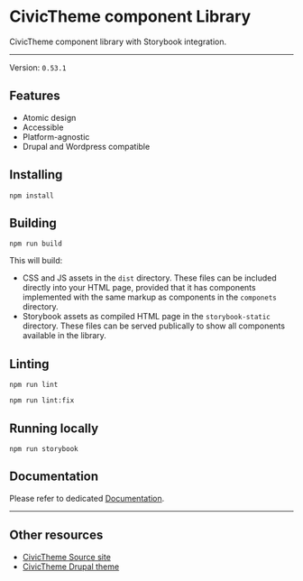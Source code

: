 # CivicTheme component Library

CivicTheme component library with Storybook integration.

----

Version: `0.53.1`

## Features

- Atomic design
- Accessible
- Platform-agnostic
- Drupal and Wordpress compatible

## Installing

    npm install

## Building

    npm run build

This will build:

- CSS and JS assets in the `dist` directory. These files can be included
  directly into your HTML page, provided that it has components implemented with
  the same markup as components in the `componets` directory.
- Storybook assets as compiled HTML page in the `storybook-static` directory.
  These files can be served publically to show all components available in the
  library.

## Linting

    npm run lint

    npm run lint:fix

## Running locally

    npm run storybook

## Documentation

Please refer to dedicated [Documentation](docs/README.md).

----

## Other resources

- [CivicTheme Source site](https://github.com/salsadigitalauorg/civictheme_source)
- [CivicTheme Drupal theme](https://github.com/salsadigitalauorg/civictheme)
